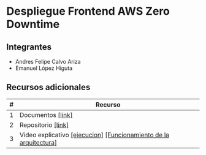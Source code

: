 # Despliegue Frontend AWS Zero Downtime

## Integrantes

* Andres Felipe Calvo Ariza
* Emanuel López Higuta

## Recursos adicionales

|#|Recurso|
|---|---|
|1|Documentos [[link]](documentos/)|
|2|Repositorio [[link]](https://github.com/andres-calvo/sisops-proyecto-final)|
|3|Video explicativo [[ejecucion]](https://youtu.be/W9rUtdv4xFI) [[Funcionamiento de la arquitectura]](https://youtu.be/3rANlB_ccv4)|
